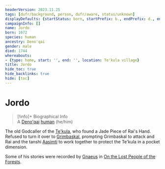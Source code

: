 ```yaml
---
headerVersion: 2023.11.25
tags: [dufr/background, person, dufr/aware, status/unknown]
displayDefaults: {startStatus: born, startPrefix: b., endPrefix: d., endStatus: died}
campaignInfo: []
name: Jordo
born: 1672
species: human
ancestry: Deno'qai
gender: male
died: 1744
whereabouts:
- {type: home, start: '', end: '', location: Te'kula village}
title: Jordo
hide_toc: true
hide_backlinks: true
hide: [toc]
---
```

# Jordo
>[!info]+ Biographical Info  
> A [Deno'qai](<../../groups/deno-qai/deno-qai.md>) [human](<../../species/humans/humans.md>) (he/him)  
>   
>> 

The old Godcaller of the [Te'kula](<../../groups/deno-qai/te-kula.md>), who found a Jade Piece of Rai's Hand. Refused to turn it over to [Grimbaskal](<../other-nonhumans/mezzar.md>), prompting Grimbaskal to attack and Rai and the tanshi [Aasimti](<../../cosmology/gods/tanshi/aasimti.md>) to work together to protect the Te'kula in a pocket dimension. 

Some of his stories were recorded by [Gnaeus](<../chardonians/gnaeus.md>) in [On the Lost People of the Forests](<../../things/books/on-the-lost-people-of-the-forests.md>). 
